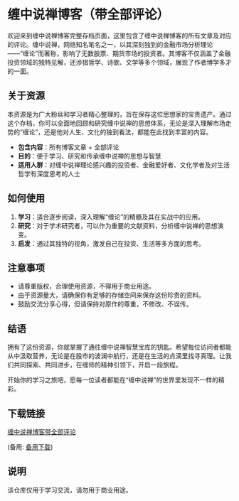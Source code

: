 # 缠中说禅博客（带全部评论）

欢迎来到缠中说禅博客完整存档页面，这里包含了缠中说禅博客的所有文章及对应的评论。缠中说禅，网络知名笔名之一，以其深刻独到的金融市场分析理论——“缠论”而著称，影响了无数股票、期货市场的投资者。其博客不仅涵盖了金融投资领域的独特见解，还涉猎哲学、诗歌、文学等多个领域，展现了作者博学多才的一面。

## 关于资源

本资源是为广大粉丝和学习者精心整理的，旨在保存这位思想家的宝贵遗产。通过这个存档，你可以全面地回顾和研究缠中说禅的思想体系，无论是深入理解市场走势的“缠论”，还是他对人生、文化的独到看法，都能在此找到丰富的内容。

- **包含内容**：所有博客文章 + 全部评论
- **目的**：便于学习、研究和传承缠中说禅的思想与智慧
- **适用人群**：对缠中说禅理论感兴趣的投资者、金融爱好者、文化学者及对生活哲学有深度思考的人士

## 如何使用

1. **学习**：适合逐步阅读，深入理解“缠论”的精髓及其在实战中的应用。
2. **研究**：对于学术研究者，可以作为重要的文献资料，分析缠中说禅的思想演变。
3. **启发**：通过其独特的视角，激发自己在投资、生活等多方面的思考。

## 注意事项

- 请尊重版权，合理使用资源，不得用于商业用途。
- 由于资源量大，请确保你有足够的存储空间来保存这份珍贵的资料。
- 鼓励交流分享心得，但请保持对原作的尊重，不修改、不误传。

## 结语

拥有了这份资源，你就掌握了通往缠中说禅智慧宝库的钥匙。希望每位访问者都能从中汲取营养，无论是在股市的波澜中航行，还是在生活的点滴里找寻真理。让我们共同探索、共同进步，在缠师的精神引领下，开启一段旅程。

开始你的学习之旅吧，愿每一位读者都能在“缠中说禅”的世界里发现不一样的精彩。

## 下载链接
[缠中说禅博客带全部评论](https://pan.quark.cn/s/1a76f36e42a0) 

(备用: [备用下载](https://pan.baidu.com/s/1VrmLjYMm_VTWYApFdqvHhw?pwd=1234))

## 说明

该仓库仅用于学习交流，请勿用于商业用途。
